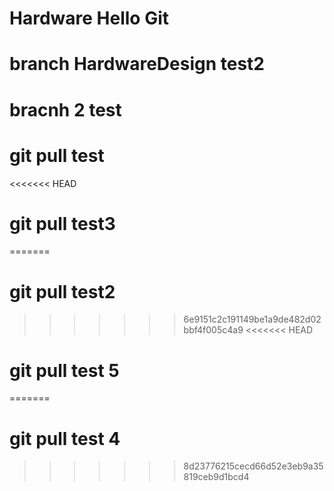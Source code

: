 # Hardware   Hello Git

# branch HardwareDesign test2
# bracnh 2 test
# git pull test
<<<<<<< HEAD
# git pull test3
=======
# git pull test2
>>>>>>> 6e9151c2c191149be1a9de482d02bbf4f005c4a9
<<<<<<< HEAD

# git pull test 5
=======
# git pull test 4
>>>>>>> 8d23776215cecd66d52e3eb9a35819ceb9d1bcd4
